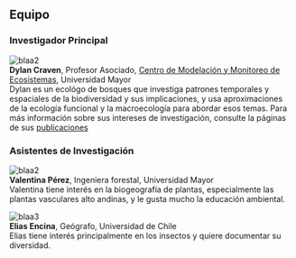 ## Equipo   

### Investigador Principal  
![blaa2](/images/dylancraven2.png)  
**Dylan Craven**, Profesor Asociado, [Centro de Modelación y Monitoreo de Ecosistemas](https://cem.umayor.cl/), Universidad Mayor  
Dylan es un ecológo de bosques que investiga patrones temporales y espaciales de la biodiversidad y sus implicaciones, y usa aproximaciones de la ecología funcional y la macroecología para abordar esos temas. Para más información sobre sus intereses de investigación, consulte la páginas de sus [publicaciones](/publications)   

### Asistentes de Investigación  

![blaa2](/images/ValentinaPerez.png)    
**Valentina Pérez**, Ingeniera  forestal, Universidad Mayor  
Valentina tiene interés en la biogeografía de plantas, especialmente las plantas vasculares alto andinas, y le gusta mucho la educación ambiental.   

![blaa3](/images/Elias2020.png)    
**Elias Encina**, Geógrafo, Universidad de Chile  
Elias tiene interés principalmente en los insectos y quiere documentar su diversidad.   

